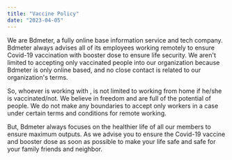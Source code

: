 ```yaml
---
title: "Vaccine Policy"
date: "2023-04-05"
---
```


We are Bdmeter, a fully online base information service and tech company. Bdmeter always advises all of its employees working remotely to ensure Covid-19 vaccination with booster dose to ensure life security. We aren't limited to accepting only vaccinated people into our organization because Bdmeter is only online based, and no close contact is related to our organization's terms.

So, whoever is working with , is not limited to working from home if he/she is vaccinated/not. We believe in freedom and are full of the potential of people. We do not make any boundaries to accept only workers in a case under certain terms and conditions for remote working.

But, Bdmeter always focuses on the healthier life of all our members to ensure maximum outputs. As we advise you to ensure the Covid-19 vaccine and booster dose as soon as possible to make your life safe and safe for your family friends and neighbor.
